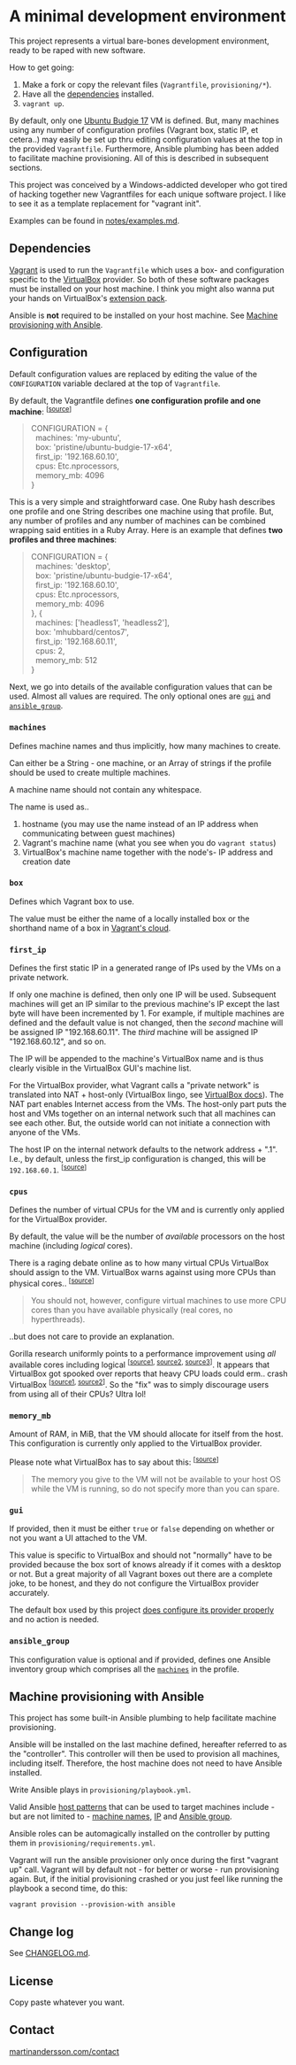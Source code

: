 # A minimal development environment

This project represents a virtual bare-bones development environment, ready to
be raped with new software.

How to get going:

1. Make a fork or copy the relevant files (`Vagrantfile`, `provisioning/*`).
1. Have all the [dependencies][intro-1] installed.
1. `vagrant up`.

By default, only one [Ubuntu Budgie 17][intro-2] VM is defined. But, many
machines using any number of configuration profiles (Vagrant box, static IP, et
cetera..) may easily be set up thru editing configuration values at the top in
the provided `Vagrantfile`. Furthermore, Ansible plumbing has been added to
facilitate machine provisioning. All of this is described in subsequent
sections.

This project was conceived by a Windows-addicted developer who got tired of
hacking together new Vagrantfiles for each unique software project. I like to
see it as a template replacement for "vagrant init".

Examples can be found in [notes/examples.md][intro-3].

[intro-1]: #dependencies
[intro-2]: https://ubuntubudgie.org/
[intro-3]: https://github.com/martinanderssondotcom/mini-dev/blob/master/notes/examples.md

## Dependencies

[Vagrant][dep-1] is used to run the `Vagrantfile` which uses a box- and
configuration specific to the [VirtualBox][dep-2] provider. So both of these
software packages must be installed on your host machine. I think you might also
wanna put your hands on VirtualBox's [extension pack][dep-2].

Ansible is **not** required to be installed on your host machine. See
[Machine provisioning with Ansible][dep-3].

[dep-1]: https://www.vagrantup.com/downloads.html
[dep-2]: https://www.virtualbox.org/wiki/Downloads
[dep-3]: #machine-provisioning-with-ansible

## Configuration

Default configuration values are replaced by editing the value of the
`CONFIGURATION` variable declared at the top of `Vagrantfile`.

By default, the Vagrantfile defines **one configuration profile and one
machine**: <sup>[[source][conf-1]]</sup>

> CONFIGURATION = {  
> &nbsp;&nbsp;machines: 'my-ubuntu',  
> &nbsp;&nbsp;box: 'pristine/ubuntu-budgie-17-x64',  
> &nbsp;&nbsp;first_ip: '192.168.60.10',  
> &nbsp;&nbsp;cpus: Etc.nprocessors,  
> &nbsp;&nbsp;memory_mb: 4096  
> }

This is a very simple and straightforward case. One Ruby hash describes one
profile and one String describes one machine using that profile. But, any number
of profiles and any number of machines can be combined wrapping said entities in
a Ruby Array. Here is an example that defines **two profiles and three
machines**:

> CONFIGURATION = {  
> &nbsp;&nbsp;machines: 'desktop',  
> &nbsp;&nbsp;box: 'pristine/ubuntu-budgie-17-x64',  
> &nbsp;&nbsp;first_ip: '192.168.60.10',  
> &nbsp;&nbsp;cpus: Etc.nprocessors,  
> &nbsp;&nbsp;memory_mb: 4096  
> }, {  
> &nbsp;&nbsp;machines: ['headless1', 'headless2'],  
> &nbsp;&nbsp;box: 'mhubbard/centos7',  
> &nbsp;&nbsp;first_ip: '192.168.60.11',  
> &nbsp;&nbsp;cpus: 2,  
> &nbsp;&nbsp;memory_mb: 512  
> }

Next, we go into details of the available configuration values that can be used.
Almost all values are required. The only optional ones are [`gui`][conf-2] and
[`ansible_group`][conf-3].

[conf-1]: https://github.com/martinanderssondotcom/mini-dev/blob/master/Vagrantfile#L4-L11
[conf-2]: #gui
[conf-3]: #ansible_group

### `machines`

Defines machine names and thus implicitly, how many machines to create.

Can either be a String - one machine, or an Array of strings if the profile
should be used to create multiple machines.

A machine name should not contain any whitespace.

The name is used as..

1. hostname (you may use the name instead of an IP address when communicating
   between guest machines)
1. Vagrant's machine name (what you see when you do `vagrant status`)
1. VirtualBox's machine name together with the node's- IP address and creation date

### `box`

Defines which Vagrant box to use.

The value must be either the name of a locally installed box or the shorthand
name of a box in [Vagrant's cloud][box-1].

[box-1]: https://app.vagrantup.com/boxes/search

### `first_ip`

Defines the first static IP in a generated range of IPs used by the VMs on a
private network.

If only one machine is defined, then only one IP will be used. Subsequent
machines will get an IP similar to the previous machine's IP except the last
byte will have been incremented by 1. For example, if multiple machines are
defined and the default value is not changed, then the *second* machine will be
assigned IP "192.168.60.11". The *third* machine will be assigned IP
"192.168.60.12", and so on.

The IP will be appended to the machine's VirtualBox name and is thus clearly
visible in the VirtualBox GUI's machine list.

For the VirtualBox provider, what Vagrant calls a "private network" is
translated into NAT + host-only (VirtualBox lingo, see [VirtualBox docs][ip-1]).
The NAT part enables Internet access from the VMs. The host-only part puts the
host and VMs together on an internal network such that all machines can see each
other. But, the outside world can not initiate a connection with anyone of the
VMs.

The host IP on the internal network defaults to the network address + ".1".
I.e., by default, unless the first_ip configuration is changed, this will be
`192.168.60.1`. <sup>[[source][ip-2]]</sup>

[ip-1]: https://www.virtualbox.org/manual/ch06.html#network_hostonly
[ip-2]: https://www.virtualbox.org/manual/ch06.html#network_nat_service

### `cpus`

Defines the number of virtual CPUs for the VM and is currently only applied for
the VirtualBox provider.

By default, the value will be the number of _available_ processors on the host
machine (including _logical_ cores).

There is a raging debate online as to how many virtual CPUs VirtualBox should
assign to the VM. VirtualBox warns against using more CPUs than physical cores..
<sup>[[source][cpu-1]]</sup>

> You should not, however, configure virtual machines to use more CPU cores than
> you have available physically (real cores, no hyperthreads).

..but does not care to provide an explanation.

Gorilla research uniformly points to a performance improvement using _all_
available cores including logical <sup>[[source1][cpu-2], [source2][cpu-3],
[source3][cpu-4]]</sup>. It appears that VirtualBox got spooked over reports
that heavy CPU loads could erm.. crash VirtualBox <sup>[[source1][cpu-5],
[source2][cpu-6]]</sup>. So the "fix" was to simply discourage users from using
all of their CPUs? Ultra lol!

[cpu-1]: https://www.virtualbox.org/manual/ch03.html
[cpu-2]: https://forums.virtualbox.org/viewtopic.php?f=1&t=59259&start=15
[cpu-3]: http://envobi.com/post/virtualbox-hyper-threading-benchmark-surprise/
[cpu-4]: https://unix.stackexchange.com/a/325959
[cpu-5]: https://www.virtualbox.org/ticket/14944
[cpu-6]: https://superuser.com/a/1179451

### `memory_mb`

Amount of RAM, in MiB, that the VM should allocate for itself from the host.
This configuration is currently only applied to the VirtualBox provider.

Please note what VirtualBox has to say about this: <sup>[[source][mem-1]]</sup>

> The memory you give to the VM will not be available to your host OS while the
> VM is running, so do not specify more than you can spare.

[mem-1]: https://www.virtualbox.org/manual/ch01.html#gui-createvm

### `gui`

If provided, then it must be either `true` or `false` depending on whether or
not you want a UI attached to the VM.

This value is specific to VirtualBox and should not "normally" have to be
provided because the box sort of knows already if it comes with a desktop or
not. But a great majority of all Vagrant boxes out there are a complete joke, to
be honest, and they do not configure the VirtualBox provider accurately.

The default box used by this project [does configure its provider
properly][gui-1] and no action is needed.

[gui-1]: https://github.com/martinanderssondotcom/box-ubuntu-budgie-17-x64/blob/b03d62419c7bcb7319712c010b6505a1b341b549/Vagrantfile#L8

### `ansible_group`

This configuration value is optional and if provided, defines one Ansible
inventory group which comprises all the [`machines`][grp-1] in the profile.

[grp-1]: #machines

## Machine provisioning with Ansible

This project has some built-in Ansible plumbing to help facilitate machine
provisioning.

Ansible will be installed on the last machine defined, hereafter referred to as
the "controller". This controller will then be used to provision all machines,
including itself. Therefore, the host machine does not need to have Ansible
installed.

Write Ansible plays in `provisioning/playbook.yml`.

Valid Ansible [host patterns][ans-1] that can be used to target machines
include - but are not limited to - [machine names][ans-2], [IP][ans-3] and
[Ansible group][ans-4].

Ansible roles can be automagically installed on the controller by putting them
in `provisioning/requirements.yml`.

Vagrant will run the ansible provisioner only once during the first "vagrant
up" call. Vagrant will by default not - for better or worse - run provisioning
again. But, if the initial provisioning crashed or you just feel like running
the playbook a second time, do this:

    vagrant provision --provision-with ansible

[ans-1]: http://docs.ansible.com/ansible/latest/intro_patterns.html#patterns
[ans-2]: #machines
[ans-3]: #first_ip
[ans-4]: #ansible_group

## Change log

See [CHANGELOG.md][27].

[27]: https://github.com/martinanderssondotcom/mini-dev/blob/master/CHANGELOG.md

## License

Copy paste whatever you want.

## Contact

[martinandersson.com/contact][28]

[28]: http://www.martinandersson.com/contact/